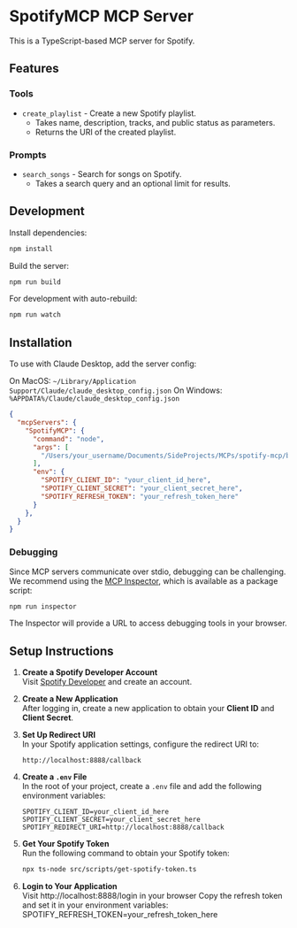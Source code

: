 # SpotifyMCP MCP Server

This is a TypeScript-based MCP server for Spotify.

## Features

### Tools
- `create_playlist` - Create a new Spotify playlist.
  - Takes name, description, tracks, and public status as parameters.
  - Returns the URI of the created playlist.

### Prompts
- `search_songs` - Search for songs on Spotify.
  - Takes a search query and an optional limit for results.

## Development

Install dependencies:
```bash
npm install
```

Build the server:
```bash
npm run build
```

For development with auto-rebuild:
```bash
npm run watch
```

## Installation

To use with Claude Desktop, add the server config:

On MacOS: `~/Library/Application Support/Claude/claude_desktop_config.json`
On Windows: `%APPDATA%/Claude/claude_desktop_config.json`

```json
{
  "mcpServers": {
    "SpotifyMCP": {
      "command": "node",
      "args": [
        "/Users/your_username/Documents/SideProjects/MCPs/spotify-mcp/build/index.js"
      ],
      "env": {
        "SPOTIFY_CLIENT_ID": "your_client_id_here",
        "SPOTIFY_CLIENT_SECRET": "your_client_secret_here",
        "SPOTIFY_REFRESH_TOKEN": "your_refresh_token_here"
      }
    },
  }
}
```

### Debugging

Since MCP servers communicate over stdio, debugging can be challenging. We recommend using the [MCP Inspector](https://github.com/modelcontextprotocol/inspector), which is available as a package script:

```bash
npm run inspector
```

The Inspector will provide a URL to access debugging tools in your browser.

## Setup Instructions

1. **Create a Spotify Developer Account**  
   Visit [Spotify Developer](https://developer.spotify.com/) and create an account.

2. **Create a New Application**  
   After logging in, create a new application to obtain your **Client ID** and **Client Secret**.

3. **Set Up Redirect URI**  
   In your Spotify application settings, configure the redirect URI to:  
   ```
   http://localhost:8888/callback
   ```

4. **Create a `.env` File**  
   In the root of your project, create a `.env` file and add the following environment variables:
   ```plaintext
   SPOTIFY_CLIENT_ID=your_client_id_here
   SPOTIFY_CLIENT_SECRET=your_client_secret_here
   SPOTIFY_REDIRECT_URI=http://localhost:8888/callback
   ```

5. **Get Your Spotify Token**  
   Run the following command to obtain your Spotify token:
   ```bash
   npx ts-node src/scripts/get-spotify-token.ts
   ```

6. **Login to Your Application**  
   Visit http://localhost:8888/login in your browser
   Copy the refresh token and set it in your environment variables:
   SPOTIFY_REFRESH_TOKEN=your_refresh_token_here